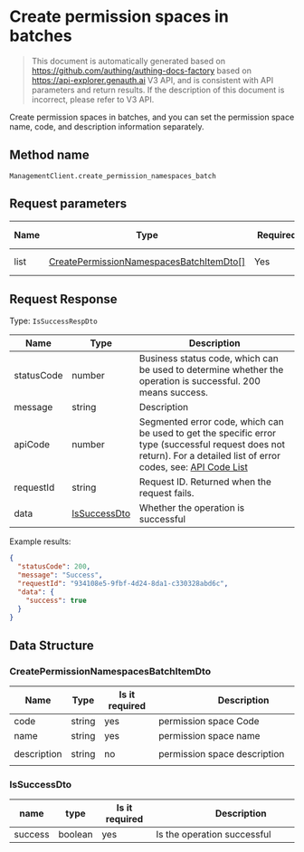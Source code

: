 # Create permission spaces in batches

<!--
Warning⚠️:
Do not modify this document directly,
https://github.com/Authing/authing-docs-factory
Use this project to generate
-->

<LastUpdated />

> This document is automatically generated based on https://github.com/authing/authing-docs-factory based on https://api-explorer.genauth.ai V3 API, and is consistent with API parameters and return results. If the description of this document is incorrect, please refer to V3 API.

Create permission spaces in batches, and you can set the permission space name, code, and description information separately.

## Method name

`ManagementClient.create_permission_namespaces_batch`

## Request parameters

| Name | Type                                                                                           | <div style="width:80px">Required</div> | <div style="width:60px">Default value</div> | <div style="width:300px">Description</div>    | <div style="width:200px">Sample value</div> |
| ---- | ---------------------------------------------------------------------------------------------- | -------------------------------------- | ------------------------------------------- | --------------------------------------------- | ------------------------------------------- |
| list | <a href="#CreatePermissionNamespacesBatchItemDto">CreatePermissionNamespacesBatchItemDto[]</a> | Yes                                    | -                                           | Permission space list Array length limit: 50. |                                             |

## Request Response

Type: `IsSuccessRespDto`

| Name       | Type                                     | Description                                                                                                                                                                                                                                                                                                                                  |
| ---------- | ---------------------------------------- | -------------------------------------------------------------------------------------------------------------------------------------------------------------------------------------------------------------------------------------------------------------------------------------------------------------------------------------------- |
| statusCode | number                                   | Business status code, which can be used to determine whether the operation is successful. 200 means success.                                                                                                                                                                                                                                 |
| message    | string                                   | Description                                                                                                                                                                                                                                                                                                                                  |
| apiCode    | number                                   | Segmented error code, which can be used to get the specific error type (successful request does not return). For a detailed list of error codes, see: [API Code List](https://api-explorer.genauth.ai/?tag=group/%E5%BC%80%E5%8F%91%E5%87%86%E5%A4%87#tag/%E5%BC%80%E5%8F%91%E5%87%86%E5%A4%87/%E9%94%99%E8%AF%AF%E5%A4%84%E7%90%86/apiCode) |
| requestId  | string                                   | Request ID. Returned when the request fails.                                                                                                                                                                                                                                                                                                 |
| data       | <a href="#IsSuccessDto">IsSuccessDto</a> | Whether the operation is successful                                                                                                                                                                                                                                                                                                          |

Example results:

```json
{
  "statusCode": 200,
  "message": "Success",
  "requestId": "934108e5-9fbf-4d24-8da1-c330328abd6c",
  "data": {
    "success": true
  }
}
```

## Data Structure

### <a id="CreatePermissionNamespacesBatchItemDto"></a> CreatePermissionNamespacesBatchItemDto

| Name        | Type   | <div style="width:80px">Is it required</div> | <div style="width:300px">Description</div> | <div style="width:200px">Example value</div> |
| ----------- | ------ | -------------------------------------------- | ------------------------------------------ | -------------------------------------------- |
| code        | string | yes                                          | permission space Code                      | `examplePermissionNamespace`                 |
| name        | string | yes                                          | permission space name                      | `example permission space`                   |
| description | string | no                                           | permission space description               | `example permission space description`       |

### <a id="IsSuccessDto"></a> IsSuccessDto

| name    | type    | <div style="width:80px">Is it required</div> | <div style="width:300px">Description</div> | <div style="width:200px">Example value</div> |
| ------- | ------- | -------------------------------------------- | ------------------------------------------ | -------------------------------------------- |
| success | boolean | yes                                          | Is the operation successful                | `true`                                       |
